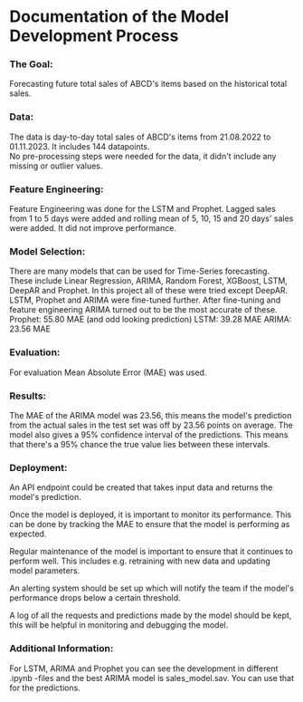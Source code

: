 # Documentation of the Model Development Process

### The Goal:
Forecasting future total sales of ABCD's items based on the historical total sales.

### Data:  
The data is day-to-day total sales of ABCD's items from 21.08.2022 to 01.11.2023. It includes 144 datapoints.  
No pre-processing steps were needed for the data, it didn't include any missing or outlier values.  

### Feature Engineering:  
Feature Engineering was done for the LSTM and Prophet. Lagged sales from 1 to 5 days were added and rolling mean of 5, 10, 15 and 20 days' sales were added. It did not improve performance.  

### Model Selection:
There are many models that can be used for Time-Series forecasting. These include Linear Regression, ARIMA, Random Forest, XGBoost,
LSTM, DeepAR and Prophet. In this project all of these were tried except DeepAR. LSTM, Prophet and ARIMA were fine-tuned further. After fine-tuning and feature engineering ARIMA turned out to be the most accurate of these.
Prophet: 55.80 MAE (and odd looking prediction)
LSTM: 39.28 MAE 
ARIMA: 23.56 MAE 

### Evaluation:
For evaluation Mean Absolute Error (MAE) was used.

### Results:
The MAE of the ARIMA model was 23.56, this means the model's prediction from the actual sales in the test set was off by 23.56 points on average. The model also gives a 95% confidence interval of the predictions. This means that there's a 95% chance the true value lies between these intervals.

### Deployment:
An API endpoint could be created that takes input data and returns the model's prediction.

Once the model is deployed, it is important to monitor its performance. This can be done by tracking the MAE to ensure that the model is performing as expected.

Regular maintenance of the model is important to ensure that it continues to perform well. This includes e.g. retraining with new data and updating model parameters.

An alerting system should be set up which will notify the team if the model's performance drops below a certain threshold.

A log of all the requests and predictions made by the model should be kept, this will be helpful in monitoring and debugging the model.

### Additional Information:
For LSTM, ARIMA and Prophet you can see the development in different .ipynb -files and the best ARIMA model is sales_model.sav. You can use that for the predictions.
